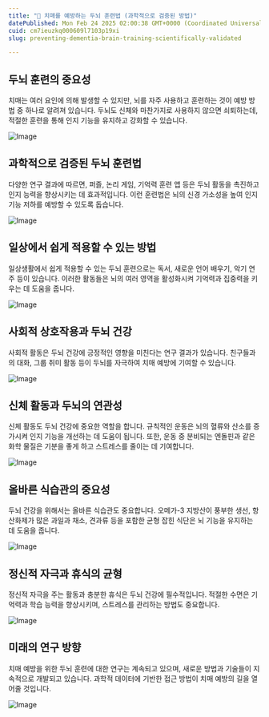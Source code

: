 ```yaml
---
title: "🧩 치매를 예방하는 두뇌 훈련법 (과학적으로 검증된 방법)"
datePublished: Mon Feb 24 2025 02:00:38 GMT+0000 (Coordinated Universal Time)
cuid: cm7ieuzkq000609l7103p19xi
slug: preventing-dementia-brain-training-scientifically-validated

---
```


## 두뇌 훈련의 중요성

치매는 여러 요인에 의해 발생할 수 있지만, 뇌를 자주 사용하고 훈련하는 것이 예방 방법 중 하나로 알려져 있습니다. 두뇌도 신체와 마찬가지로 사용하지 않으면 쇠퇴하는데, 적절한 훈련을 통해 인지 기능을 유지하고 강화할 수 있습니다.

![Image](http://res.cloudinary.com/potenlab/image/upload/v1740111236/gxlrbewhhbmwgfqwk98q.png)

## 과학적으로 검증된 두뇌 훈련법

다양한 연구 결과에 따르면, 퍼즐, 논리 게임, 기억력 훈련 앱 등은 두뇌 활동을 촉진하고 인지 능력을 향상시키는 데 효과적입니다. 이런 훈련법은 뇌의 신경 가소성을 높여 인지 기능 저하를 예방할 수 있도록 돕습니다.

![Image](http://res.cloudinary.com/potenlab/image/upload/v1740111253/syd9d9a9tkustoxrcrb2.png)

## 일상에서 쉽게 적용할 수 있는 방법

일상생활에서 쉽게 적용할 수 있는 두뇌 훈련으로는 독서, 새로운 언어 배우기, 악기 연주 등이 있습니다. 이러한 활동들은 뇌의 여러 영역을 활성화시켜 기억력과 집중력을 키우는 데 도움을 줍니다.

![Image](http://res.cloudinary.com/potenlab/image/upload/v1740111265/gz6gytm069o3m33gvf4s.png)

## 사회적 상호작용과 두뇌 건강

사회적 활동은 두뇌 건강에 긍정적인 영향을 미친다는 연구 결과가 있습니다. 친구들과의 대화, 그룹 취미 활동 등이 두뇌를 자극하여 치매 예방에 기여할 수 있습니다.

![Image](http://res.cloudinary.com/potenlab/image/upload/v1740111280/vyzo9qvwvqcdewlvlgi7.png)

## 신체 활동과 두뇌의 연관성

신체 활동도 두뇌 건강에 중요한 역할을 합니다. 규칙적인 운동은 뇌의 혈류와 산소를 증가시켜 인지 기능을 개선하는 데 도움이 됩니다. 또한, 운동 중 분비되는 엔돌핀과 같은 화학 물질은 기분을 좋게 하고 스트레스를 줄이는 데 기여합니다.

![Image](http://res.cloudinary.com/potenlab/image/upload/v1740111294/mzgubphn3jzswx7n31vu.png)

## 올바른 식습관의 중요성

두뇌 건강을 위해서는 올바른 식습관도 중요합니다. 오메가-3 지방산이 풍부한 생선, 항산화제가 많은 과일과 채소, 견과류 등을 포함한 균형 잡힌 식단은 뇌 기능을 유지하는 데 도움을 줍니다.

![Image](http://res.cloudinary.com/potenlab/image/upload/v1740111306/flvhygung7sspaxdnoj8.png)

## 정신적 자극과 휴식의 균형

정신적 자극을 주는 활동과 충분한 휴식은 두뇌 건강에 필수적입니다. 적절한 수면은 기억력과 학습 능력을 향상시키며, 스트레스를 관리하는 방법도 중요합니다.

![Image](http://res.cloudinary.com/potenlab/image/upload/v1740111317/vywpvvo21l8idtnclrxi.png)

## 미래의 연구 방향

치매 예방을 위한 두뇌 훈련에 대한 연구는 계속되고 있으며, 새로운 방법과 기술들이 지속적으로 개발되고 있습니다. 과학적 데이터에 기반한 접근 방법이 치매 예방의 길을 열어줄 것입니다.

![Image](http://res.cloudinary.com/potenlab/image/upload/v1740111329/apeunkocmngsrfkuwhul.png)

